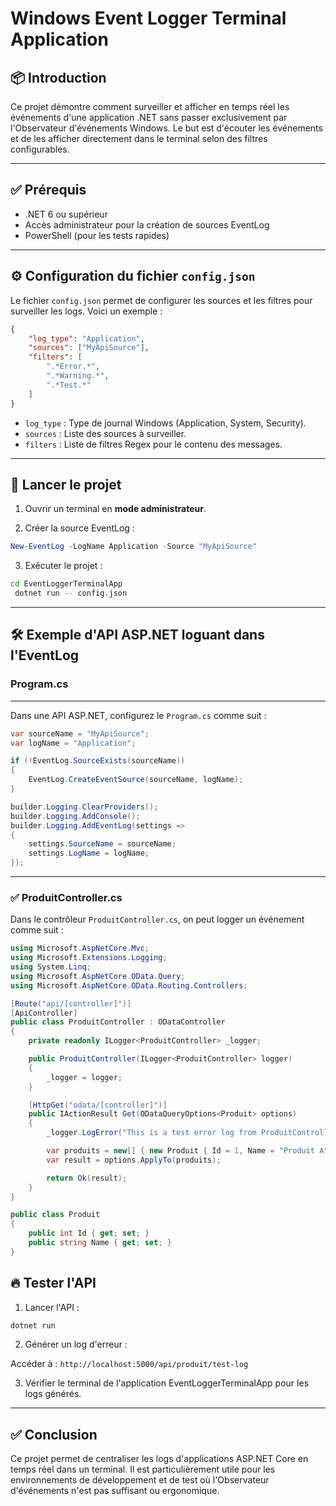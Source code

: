 ﻿# Windows Event Logger Terminal Application

## 📦 Introduction

Ce projet démontre comment surveiller et afficher en temps réel les événements d'une application .NET sans passer exclusivement par l'Observateur d'événements Windows. Le but est d'écouter les événements et de les afficher directement dans le terminal selon des filtres configurables.

---

## ✅ Prérequis
- .NET 6 ou supérieur
- Accès administrateur pour la création de sources EventLog
- PowerShell (pour les tests rapides)

---

## ⚙️ Configuration du fichier `config.json`
Le fichier `config.json` permet de configurer les sources et les filtres pour surveiller les logs. Voici un exemple :

```json
{
    "log_type": "Application",
    "sources": ["MyApiSource"],
    "filters": [
        ".*Error.*",
        ".*Warning.*",
        ".*Test.*"
    ]
}
```

- `log_type` : Type de journal Windows (Application, System, Security).
- `sources` : Liste des sources à surveiller.
- `filters` : Liste de filtres Regex pour le contenu des messages.

---

## 🚀 Lancer le projet
1. Ouvrir un terminal en **mode administrateur**.

2. Créer la source EventLog :

```powershell
New-EventLog -LogName Application -Source "MyApiSource"
```

3. Exécuter le projet :

```bash
cd EventLoggerTerminalApp
 dotnet run -- config.json
```

---

## 🛠️ Exemple d'API ASP.NET loguant dans l'EventLog

### Program.cs
---
Dans une API ASP.NET, configurez le `Program.cs` comme suit :

```csharp
var sourceName = "MyApiSource";
var logName = "Application";

if (!EventLog.SourceExists(sourceName))
{
    EventLog.CreateEventSource(sourceName, logName);
}

builder.Logging.ClearProviders();
builder.Logging.AddConsole();
builder.Logging.AddEventLog(settings =>
{
    settings.SourceName = sourceName;
    settings.LogName = logName;
});
```

---
  
### ✅ ProduitController.cs
  
Dans le contrôleur `ProduitController.cs`, on peut logger un événement comme suit :

```csharp
using Microsoft.AspNetCore.Mvc;
using Microsoft.Extensions.Logging;
using System.Linq;
using Microsoft.AspNetCore.OData.Query;
using Microsoft.AspNetCore.OData.Routing.Controllers;

[Route("api/[controller]")]
[ApiController]
public class ProduitController : ODataController
{
    private readonly ILogger<ProduitController> _logger;

    public ProduitController(ILogger<ProduitController> logger)
    {
        _logger = logger;
    }

    [HttpGet("odata/[controller]")]
    public IActionResult Get(ODataQueryOptions<Produit> options)
    {
        _logger.LogError("This is a test error log from ProduitController!");

        var produits = new[] { new Produit { Id = 1, Name = "Produit A" } }.AsQueryable();
        var result = options.ApplyTo(produits);

        return Ok(result);
    }
}

public class Produit
{
    public int Id { get; set; }
    public string Name { get; set; }
}
```

## 🔥 Tester l'API
1. Lancer l'API :

```bash
dotnet run
```

2. Générer un log d'erreur :

Accéder à : `http://localhost:5000/api/produit/test-log`

3. Vérifier le terminal de l'application EventLoggerTerminalApp pour les logs générés.

---

## ✅ Conclusion
Ce projet permet de centraliser les logs d'applications ASP.NET Core en temps réel dans un terminal. Il est particulièrement utile pour les environnements de développement et de test où l'Observateur d'événements n'est pas suffisant ou ergonomique.
